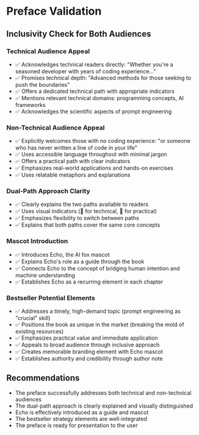 # Preface Validation

## Inclusivity Check for Both Audiences

### Technical Audience Appeal
- ✅ Acknowledges technical readers directly: "Whether you're a seasoned developer with years of coding experience..."
- ✅ Promises technical depth: "Advanced methods for those seeking to push the boundaries"
- ✅ Offers a dedicated technical path with appropriate indicators
- ✅ Mentions relevant technical domains: programming concepts, AI frameworks
- ✅ Acknowledges the scientific aspects of prompt engineering

### Non-Technical Audience Appeal
- ✅ Explicitly welcomes those with no coding experience: "or someone who has never written a line of code in your life"
- ✅ Uses accessible language throughout with minimal jargon
- ✅ Offers a practical path with clear indicators
- ✅ Emphasizes real-world applications and hands-on exercises
- ✅ Uses relatable metaphors and explanations

### Dual-Path Approach Clarity
- ✅ Clearly explains the two paths available to readers
- ✅ Uses visual indicators (🔷 for technical, 🔶 for practical)
- ✅ Emphasizes flexibility to switch between paths
- ✅ Explains that both paths cover the same core concepts

### Mascot Introduction
- ✅ Introduces Echo, the AI fox mascot
- ✅ Explains Echo's role as a guide through the book
- ✅ Connects Echo to the concept of bridging human intention and machine understanding
- ✅ Establishes Echo as a recurring element in each chapter

### Bestseller Potential Elements
- ✅ Addresses a timely, high-demand topic (prompt engineering as "crucial" skill)
- ✅ Positions the book as unique in the market (breaking the mold of existing resources)
- ✅ Emphasizes practical value and immediate application
- ✅ Appeals to broad audience through inclusive approach
- ✅ Creates memorable branding element with Echo mascot
- ✅ Establishes authority and credibility through author note

## Recommendations
- The preface successfully addresses both technical and non-technical audiences
- The dual-path approach is clearly explained and visually distinguished
- Echo is effectively introduced as a guide and mascot
- The bestseller strategy elements are well-integrated
- The preface is ready for presentation to the user
